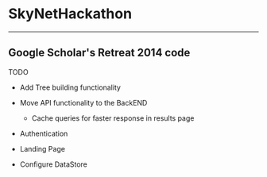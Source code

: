 SkyNetHackathon
===============
---------------------------------------------
Google Scholar's Retreat 2014 code
----------------------------------------------
TODO
- Add Tree building functionality

- Move API functionality to the BackEND
	+ Cache queries for faster response in results page

- Authentication

- Landing Page

- Configure DataStore